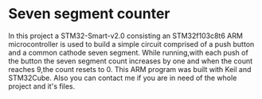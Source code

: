 # Seven segment counter

In this project a STM32-Smart-v2.0 consisting an STM32f103c8t6 ARM microcontroller is used to build a simple circuit comprised of a push button and a common cathode seven segment. 
While running,with each push of the button the seven segment count increases by one and when the count reaches 9,the count resets to 0. 
This ARM program was built with Keil and STM32Cube.
Also you can contact me if you are in need of the whole project and it's files.

